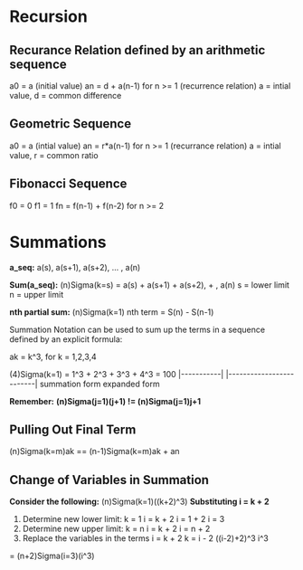 # Recursion

## Recurance Relation defined by an arithmetic sequence
a0 = a (initial value)
an = d + a(n-1) for n >= 1 (recurrence relation)
a = intial value, d = common difference

## Geometric Sequence
a0 = a (intial value)
an = r*a(n-1) for n >= 1 (recurrance relation)
a = intial value, r = common ratio

## Fibonacci Sequence
f0 = 0
f1 = 1
fn = f(n-1) + f(n-2) for n >= 2

# Summations

**a_seq:**
a(s), a(s+1), a(s+2), ... , a(n)

**Sum(a_seq):**
(n)Sigma(k=s) = a(s) + a(s+1) + a(s+2), + , a(n)
s = lower limit
n = upper limit

**nth partial sum:**
(n)Sigma(k=1)
nth term = S(n) - S(n-1)

Summation Notation can be used to sum up the terms in a sequence defined by an explicit formula:

ak = k^3, for k = 1,2,3,4

(4)Sigma(k=1) = 1^3 + 2^3 + 3^3 + 4^3 = 100
|-----------|   |-------------------------|
summation form      expanded form

**Remember:**
**(n)Sigma(j=1)(j+1) != (n)Sigma(j=1)j+1**

## Pulling Out Final Term

(n)Sigma(k=m)ak == (n-1)Sigma(k=m)ak + an

## Change of Variables in Summation

**Consider the following:**
(n)Sigma(k=1)((k+2)^3)
**Substituting i = k + 2**
1. Determine new lower limit:
    k = 1
    i = k + 2
    i = 1 + 2
    i = 3
2. Determine new upper limit:
    k = n
    i = k + 2
    i = n + 2
3. Replace the variables in the terms
    i = k + 2
    k = i - 2
    ((i-2)+2)^3
    i^3

= (n+2)Sigma(i=3)(i^3)